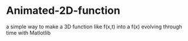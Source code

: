 # Animated-2D-function
a simple way to make a 3D function like f(x,t) into a f(x) evolving through time with Matlotlib

